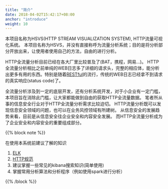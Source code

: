 ```yaml
---
title: "简介"
date: 2018-04-02T15:42:17+08:00
anchor: "introduce"
weight: 10
---
```


本项目名称为HSVS(HTTP STREAM VISUALIZATION SYSTEM), HTTP流量可视化系统。 本项目名称为HSVS，并没有直接称呼为流量分析系统；目的是将分析部分开放出来，让使用者使用自己的方法，自由的进行分析。

HTTP全流量分析目前已经在各大厂里比较普及了(BAT，携程，网易...)。 HTTP全流量分析相比之前单纯的WEB日志多了详细的请求头，完整的相应体，能分析出更多有用的东西。特别是随着[RESTful](https://en.wikipedia.org/wiki/Representational_state_transfer)的流行，传统的WEB日志已经拿不到请求的真实响应(status code)了。 

全流量分析涉及到一定的底层开发，还有分析系统开发，对于小企业有一定门槛，本项目旨在消除此门槛，让大家都能做到自由的获取HTTP全流量数据。 笔者所从事的信息安全行业对于HTTP全流量分析需求比较迫切。 HTTP流量分析既可以发现信息安全领域的问题，也可以在业务风控领域有所建树。 从信息安全的发展趋势来看，目前是从信息安全往企业安全和内容安全发展。 而HTTP全流量分析成为了企业安全和内容安全的重要组成部分。 

{{% block note %}}

在使用本系统前建议了解的知识  
1. [ELK](https://www.elastic.co)  
2. [HTTP规范](https://www.w3.org/Protocols/rfc2616/rfc2616-sec8.html)  
3. 建议掌握一些常见的kibana搜索知识(简单使用)  
4. 掌握常用分析算法和分析程序（例如使用spark进行分析）  


{{% /block %}}
